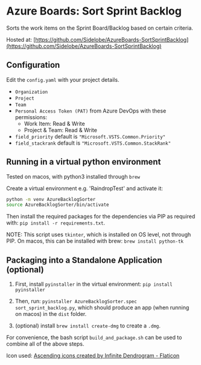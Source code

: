 # Azure Boards: Sort Sprint Backlog

Sorts the work items on the Sprint Board/Backlog based on certain criteria.

Hosted at: [https://github.com/Sidelobe/AzureBoards-SortSprintBacklog](https://github.com/Sidelobe/AzureBoards-SortSprintBacklog)

## Configuration
Edit the `config.yaml` with your project details.

- `Organization`
- `Project`
- `Team`
- `Personal Access Token (PAT)` from Azure DevOps with these permissions:
    - Work Item:  Read & Write
    - Project & Team:  Read & Write
- `field_priority` default is `"Microsoft.VSTS.Common.Priority"`
- `field_stackrank` default is `"Microsoft.VSTS.Common.StackRank"`

## Running in a virtual python environment
Tested on macos, with python3 installed through `brew`

Create a virtual environment e.g. 'RaindropTest' and activate it:

```bash
python -m venv AzureBacklogSorter
source AzureBacklogSorter/bin/activate
```

Then install the required packages for the dependencies via PIP as required with: `pip install -r requirements.txt`.

NOTE: This script uses `tkinter`, which is installed on OS level, not through PIP. On macos, this can be installed with brew: `brew install python-tk`


## Packaging into a Standalone Application (optional)

1. First, install `pyinstaller` in the virtual environment: `pip install pyinstaller`

1. Then, run: `pyinstaller AzureBacklogSorter.spec sort_sprint_backlog.py`, which should produce an app (when running on macos) in the `dist` folder.

1. (optional) install `brew install create-dmg` to create a `.dmg`.

For convenience, the bash script `build_and_package.sh` can be used to combine all of the above steps.
   



Icon used:
<a href="https://www.flaticon.com/free-icons/ascending" title="ascending icons">Ascending icons created by Infinite Dendrogram - Flaticon</a>